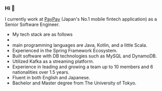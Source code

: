 ### Hi 👋
I currently work at [PayPay](https://about.paypay.ne.jp/career/en/) (Japan's No.1 mobile fintech application) as a Senior Software Engineer.  
* My tech stack are as follows
* 
*   main programming languages are Java, Kotlin, and a little Scala.
* Experienced in the Spring Framework Ecosystem.
* Built software with DB technologies such as MySQL and DynamoDB.
* Utilized Kafka as a streaming platform.
* Experience in leading and growing a team up to 10 members and 6 nationalities over 1.5 years.
* Fluent in both English and Japanese.
* Bachelor and Master degree from The University of Tokyo.
